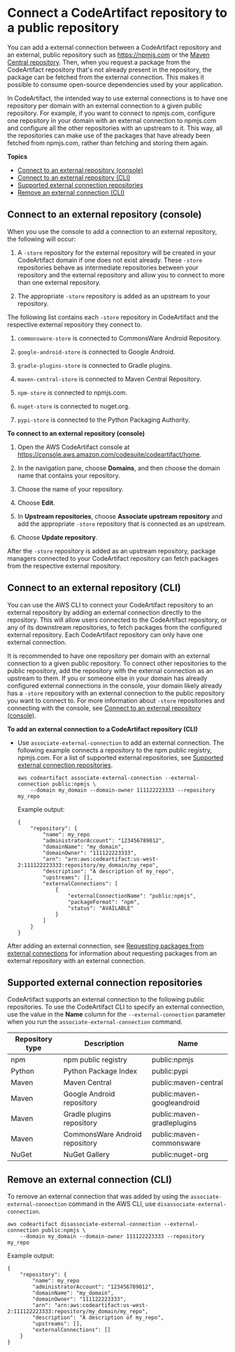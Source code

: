 # Connect a CodeArtifact repository to a public repository<a name="external-connection"></a>

You can add a external connection between a CodeArtifact repository and an external, public repository such as [https://npmjs\.com](https://npmjs.com) or the [Maven Central repository](https://repo.maven.apache.org/maven2/)\. Then, when you request a package from the CodeArtifact repository that's not already present in the repository, the package can be fetched from the external connection\. This makes it possible to consume open\-source dependencies used by your application\.

In CodeArtifact, the intended way to use external connections is to have one repository per domain with an external connection to a given public repository\. For example, if you want to connect to npmjs\.com, configure one repository in your domain with an external connection to npmjs\.com and configure all the other repositories with an upstream to it\. This way, all the repositories can make use of the packages that have already been fetched from npmjs\.com, rather than fetching and storing them again\.

**Topics**
+ [Connect to an external repository \(console\)](#adding-an-external-connection-console)
+ [Connect to an external repository \(CLI\)](#adding-an-external-connection)
+ [Supported external connection repositories](#supported-public-repositories)
+ [Remove an external connection \(CLI\)](#removing-an-external-connection)

## Connect to an external repository \(console\)<a name="adding-an-external-connection-console"></a>

When you use the console to add a connection to an external repository, the following will occur:

1. A `-store` repository for the external repository will be created in your CodeArtifact domain if one does not exist already\. These `-store` repositories behave as intermediate repositories between your repository and the external repository and allow you to connect to more than one external repository\.

1. The appropriate `-store` repository is added as an upstream to your repository\.

The following list contains each `-store` repository in CodeArtifact and the respective external repository they connect to\.

1. `commonsware-store` is connected to CommonsWare Android Repository\.

1. `google-android-store` is connected to Google Android\.

1. `gradle-plugins-store` is connected to Gradle plugins\.

1. `maven-central-store` is connected to Maven Central Repository\.

1. `npm-store` is connected to npmjs\.com\.

1. `nuget-store` is connected to nuget\.org\.

1. `pypi-store` is connected to the Python Packaging Authority\.

**To connect to an external repository \(console\)**

1. Open the AWS CodeArtifact console at [https://console\.aws\.amazon\.com/codesuite/codeartifact/home](https://console.aws.amazon.com/codesuite/codeartifact/home)\.

1.  In the navigation pane, choose **Domains**, and then choose the domain name that contains your repository\. 

1.  Choose the name of your repository\.

1.  Choose **Edit**\.

1. In **Upstream repositories**, choose **Associate upstream repository** and add the appropriate `-store` repository that is connected as an upstream\.

1.  Choose **Update repository**\.

After the `-store` repository is added as an upstream repository, package managers connected to your CodeArtifact repository can fetch packages from the respective external repository\.

## Connect to an external repository \(CLI\)<a name="adding-an-external-connection"></a>

You can use the AWS CLI to connect your CodeArtifact repository to an external repository by adding an external connection directly to the repository\. This will allow users connected to the CodeArtifact repository, or any of its downstream repositories, to fetch packages from the configured external repository\. Each CodeArtifact repository can only have one external connection\.

It is recommended to have one repository per domain with an external connection to a given public repository\. To connect other repositories to the public repository, add the repository with the external connection as an upstream to them\. If you or someone else in your domain has already configured external connections in the console, your domain likely already has a `-store` repository with an external connection to the public repository you want to connect to\. For more information about `-store` repositories and connecting with the console, see [Connect to an external repository \(console\)](#adding-an-external-connection-console)\.

**To add an external connection to a CodeArtifact repository \(CLI\)**
+ Use `associate-external-connection` to add an external connection\. The following example connects a repository to the npm public registry, npmjs\.com\. For a list of supported external repositories, see [Supported external connection repositories](#supported-public-repositories)\.

  ```
  aws codeartifact associate-external-connection --external-connection public:npmjs \
      --domain my_domain --domain-owner 111122223333 --repository my_repo
  ```

  Example output:

  ```
  {
      "repository": {
          "name": my_repo
          "administratorAccount": "123456789012",
          "domainName": "my_domain",
          "domainOwner": "111122223333",
          "arn": "arn:aws:codeartifact:us-west-2:111122223333:repository/my_domain/my_repo",
          "description": "A description of my_repo",
          "upstreams": [],
          "externalConnections": [
              {
                  "externalConnectionName": "public:npmjs",
                  "packageFormat": "npm",
                  "status": "AVAILABLE"
              }
          ]
      }
  }
  ```

After adding an external connection, see [Requesting packages from external connections](external-connection-requesting-packages.md) for information about requesting packages from an external repository with an external connection\.

## Supported external connection repositories<a name="supported-public-repositories"></a>

 CodeArtifact supports an external connection to the following public repositories\. To use the CodeArtifact CLI to specify an external connection, use the value in the **Name** column for the `--external-connection` parameter when you run the `associate-external-connection` command\. 


| Repository type | Description | Name | 
| --- | --- | --- | 
| npm | npm public registry | public:npmjs | 
| Python | Python Package Index | public:pypi | 
| Maven | Maven Central | public:maven\-central | 
| Maven | Google Android repository | public:maven\-googleandroid | 
| Maven | Gradle plugins repository | public:maven\-gradleplugins | 
| Maven | CommonsWare Android repository | public:maven\-commonsware | 
| NuGet | NuGet Gallery | public:nuget\-org | 

## Remove an external connection \(CLI\)<a name="removing-an-external-connection"></a>

To remove an external connection that was added by using the `associate-external-connection` command in the AWS CLI, use `disassociate-external-connection`\.

```
aws codeartifact disassociate-external-connection --external-connection public:npmjs \
    --domain my_domain --domain-owner 111122223333 --repository my_repo
```

Example output:

```
{
    "repository": {
        "name": my_repo
        "administratorAccount": "123456789012",
        "domainName": "my_domain",
        "domainOwner": "111122223333",
        "arn": "arn:aws:codeartifact:us-west-2:111122223333:repository/my_domain/my_repo",
        "description": "A description of my_repo",
        "upstreams": [],
        "externalConnections": []
    }
}
```